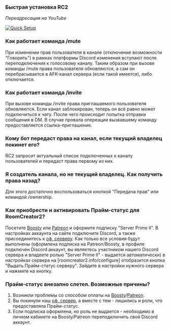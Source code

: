 ### Быстрая установка RC2
*Переадресация на YouTube*

[![Quick Setup](https://img.youtube.com/vi/73uM0_kQOEA/hq3.jpg)](https://www.youtube.com/watch?v=73uM0_kQOEA)

### Как работает команда /mute
При изменении прав пользователя в канале (отключение возможности "Говорить") в рамках платформы Discord изменения вступают после переподключения к голосовому каналу. Таким образом при вызове команды /mute права пользователя обновляются, а сам он перебрасывается в AFK-канал сервера (если такой имеется), либо отключается.

### Как работает команда /invite
При вызове команды /invite права приглашаемого пользователя обновляются. Если канал заблокирован, теперь он всё равно может подключиться к чату. После чего происходит попытка отправки сообщения в DM. В случае провала опереации вызвавшему команду предоставляется ссылка-приглашение.

### Кому бот передаст права на канал, если текущий владелец покинет его?
RC2 запросит актуальный список подключенных к каналу пользователей и передаст права первому из них.

### Я создатель канала, но не текущий владелец. Как получить права назад?
Для этого достаточно воспользоваться кнопкой "Передача прав" или командой /ownership. 

### Как приобрести и активировать Прайм-статус для RoomCreator2?
Посетите [Boosty](https://boosty.to/dsroomcreator) или [Patreon](https://www.patreon.com/roomcreator2) и оформите подписку "Server Prime II". В настройках аккаунта на сайте подключите Discord, а также присоединитесь к [оф. серверу](https://roomcreator2.info/community). 
Как только все условия будут выполнены (оформлена подписка на Patreon/Boosty, в профиле подключен Discord аккаунт, вы являетесь участником нашего Discord сервера и владеете ролью "Server Prime II" - выдается автоматически) в настройках сервера на [roomcreator2.info/configure] отобразится кнопка "Выдать Прайм-статус серверу". Зайдите в настройки нужного сервера и нажмите на кнопку.

### Прайм-статус внезапно слетел. Возможные причины?
1. Возникли проблемы со способом оплаты на [Boosty](https://boosty.to/dsroomcreator)/[Patreon](https://www.patreon.com/roomcreator2).
2. Вы покинули наш [оф. сервер](https://roomcreator2.info/community), а вместе с тем - лишились и роли, что предоставляла Прайм-статус.
3. Если подписка оформлена, но роль не выдается - необходимо в личном кабинете на Boosty/Patreon переподключить свой Discord аккаунт.